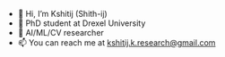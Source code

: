 - 👋 Hi, I’m Kshitij (Shith-ij)
- 👀 PhD student at Drexel University
- 🚀 AI/ML/CV researcher
- 📫 You can reach me at kshitij.k.research@gmail.com

<!---
kshitij-kayastha/kshitij-kayastha is a ✨ special ✨ repository because its `README.md` (this file) appears on your GitHub profile.
You can click the Preview link to take a look at your changes.
--->

